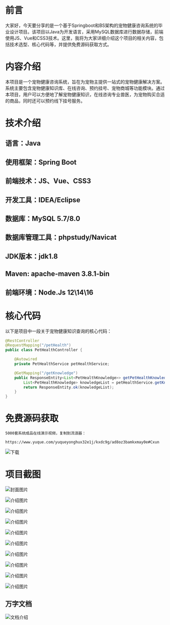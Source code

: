 # 前言

大家好，今天要分享的是一个基于Springboot和BS架构的宠物健康咨询系统的毕业设计项目。该项目以Java为开发语言，采用MySQL数据库进行数据存储，前端使用JS、Vue和CSS3技术。这里，我将为大家详细介绍这个项目的相关内容，包括技术选型、核心代码等，并提供免费源码获取方式。

# 内容介绍

本项目是一个宠物健康咨询系统，旨在为宠物主提供一站式的宠物健康解决方案。系统主要包含宠物健康知识库、在线咨询、预约挂号、宠物商城等功能模块。通过本项目，用户可以方便地了解宠物健康知识，在线咨询专业兽医，为宠物购买合适的商品，同时还可以预约线下挂号服务。

# 技术介绍

## 语言：Java
## 使用框架：Spring Boot
## 前端技术：JS、Vue、CSS3
## 开发工具：IDEA/Eclipse
## 数据库：MySQL 5.7/8.0
## 数据库管理工具：phpstudy/Navicat
## JDK版本：jdk1.8
## Maven: apache-maven 3.8.1-bin
## 前端环境：Node.Js 12\14\16

# 核心代码

以下是项目中一段关于宠物健康知识查询的核心代码：

```java
@RestController
@RequestMapping("/petHealth")
public class PetHealthController {

    @Autowired
    private PetHealthService petHealthService;

    @GetMapping("/getKnowledge")
    public ResponseEntity<List<PetHealthKnowledge>> getPetHealthKnowledge(@RequestParam("type") String type) {
        List<PetHealthKnowledge> knowledgeList = petHealthService.getKnowledgeByType(type);
        return ResponseEntity.ok(knowledgeList);
    }
}
```

# 免费源码获取

```
5000套系统成品在线演示视频，复制到流浪器： 
```
```
https://www.yuque.com/yuqueyonghux32e1j/kxdc9g/ad8oz3bamkxmay0e#Cxun
```
![下载](https://img12.360buyimg.com/ddimg/jfs/t1/339687/11/1349/28408/68ad865fF412d7877/adaa650483a100f2.jpg)

# 项目截图

![封面图片](https://img11.360buyimg.com/ddimg/jfs/t1/320437/22/24883/172549/689eab0dF9dbf1a2f/c476b3195a82ca45.jpg)

![介绍图片](https://img10.360buyimg.com/ddimg/jfs/t1/296019/25/16941/116173/689eaaefFbd92f564/da1d67717173bc32.jpg)

![介绍图片](https://img14.360buyimg.com/ddimg/jfs/t1/312486/19/26288/115647/689eaaefF8276349f/2c79dc17bc57610c.jpg)

![介绍图片](https://img12.360buyimg.com/ddimg/jfs/t1/327700/20/4767/30494/689eaaf0F480ccf79/89058a65dead1aab.jpg)

![介绍图片](https://img13.360buyimg.com/ddimg/jfs/t1/308255/13/26791/34448/689eaaf0Fc732343c/d9673b5b6cd773bd.jpg)

![介绍图片](https://img10.360buyimg.com/ddimg/jfs/t1/324424/15/4643/34964/689eaaf1F2ccf3915/cccfd4bc389af07e.jpg)

![介绍图片](https://img11.360buyimg.com/ddimg/jfs/t1/292289/3/23535/52641/689eaaf1F7c5bb2af/111f111b9be878fc.jpg)

![介绍图片](https://img13.360buyimg.com/ddimg/jfs/t1/316813/5/25937/26941/689eaaf3F85e4400c/5d0bfe8eec23b203.jpg)

![介绍图片](https://img14.360buyimg.com/ddimg/jfs/t1/289079/30/25727/29613/689eaaf3F75cc095e/cc27c2442d97feb7.jpg)

![介绍图片](https://img13.360buyimg.com/ddimg/jfs/t1/328520/13/4567/74635/689eaaf4F1a3f98f8/cb35046178d121a8.jpg)


## 万字文档
![文档介绍](https://img14.360buyimg.com/ddimg/jfs/t1/338393/1/3576/156947/68b1ad0cF74dc525c/ff9cd6c574295685.jpg)

